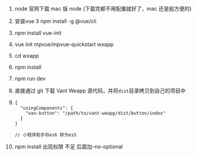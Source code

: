 1. node 官网下载 mac 版 node (下载完都不用配置就好了，mac 还是挺方便的)

2. 安装vue 3  npm install -g @vue/cli

3. npm install vue-init

4. vue init mpvue/mpvue-quickstart wxapp

5. cd wxapp

6. npm install

7. npm run dev

8. 直接通过 git 下载 Vant Weapp 源代码，并将`dist`目录拷贝到自己的项目中

9. ```
   {
     "usingComponents": {
       "van-button": "/path/to/vant-weapp/dist/button/index"
     }
   }
   
   // 小程序助手将es6 转为es5
   ```

10. npm install 出现权限 不足  后面加–no-optional 